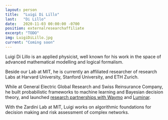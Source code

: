 ```yaml
---
layout: person
title:  "Luigi Di Lillo"
last:   "Di Lillo"
date:   2020-11-03 00:00:00 -0700
position: externalresearchaffiliate
excerpt: "TODO"
img: LuigiDiLillo.jpg
current: "Coming soon"
---
```


Luigi Di Lillo is an applied physicist, well known for his work in the space of advanced mathematical modelling and logical formalism.

Beside our Lab at MIT, he is currently an affiliated researcher of research Labs at Harvard University, Stanford University, and ETH Zurich.

While at General Electric Global Research and Swiss Reinsurance Company, he built probabilistic frameworks to machine learning and Bayesian decision theory, and launched <a href="https://waymo.com/blog/2023/09/waymos-autonomous-vehicles-are-significantly-safer-than-human-driven-ones/" target="_blank">research partnerships with Waymo</a>
and <a href="https://www.swissre.com/reinsurance/property-and-casualty/solutions/automotive-solutions/evaluate-vehicle-sensors-real-life-safety.html" target="_blank"> Luminar</a>.

With the Zardini Lab at MIT, Luigi works on algorithmic foundations for decision making and risk assessment of complex networks.